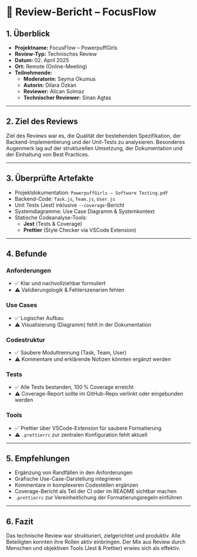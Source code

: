 # 📝 Review-Bericht – FocusFlow

## 1. Überblick

- **Projektname:** FocusFlow – PowerpuffGirls
- **Review-Typ:** Technisches Review
- **Datum:** 02. April 2025
- **Ort:** Remote (Online-Meeting)
- **Teilnehmende:**
  - **Moderatorin:** Seyma Okumus
  - **Autorin:** Dilara Özkan
  - **Reviewer:** Alican Solmaz
  - **Technischer Reviewer:** Sinan Agtas

---

## 2. Ziel des Reviews

Ziel des Reviews war es, die Qualität der bestehenden Spezifikation, der Backend-Implementierung und der Unit-Tests zu analysieren. Besonderes Augenmerk lag auf der strukturellen Umsetzung, der Dokumentation und der Einhaltung von Best Practices.

---

## 3. Überprüfte Artefakte

- Projektdokumentation: `PowerpuffGirls – Software Testing.pdf`
- Backend-Code: `Task.js`, `Team.js`, `User.js`
- Unit Tests (Jest) inklusive `--coverage`-Bericht
- Systemdiagramme: Use Case Diagramm & Systemkontext
- Statische Codeanalyse-Tools:
  - **Jest** (Tests & Coverage)
  - **Prettier** (Style Checker via VSCode Extension)

---

## 4. Befunde

### Anforderungen
- ✅ Klar und nachvollziehbar formuliert
- ⚠️ Validierungslogik & Fehlerszenarien fehlen

### Use Cases
- ✅ Logischer Aufbau
- ⚠️ Visualisierung (Diagramm) fehlt in der Dokumentation

### Codestruktur
- ✅ Saubere Modultrennung (Task, Team, User)
- ⚠️ Kommentare und erklärende Notizen könnten ergänzt werden

### Tests
- ✅ Alle Tests bestanden, 100 % Coverage erreicht
- ⚠️ Coverage-Report sollte im GitHub-Repo verlinkt oder eingebunden werden

### Tools
- ✅ Prettier über VSCode-Extension für saubere Formatierung
- ⚠️ `.prettierrc` zur zentralen Konfiguration fehlt aktuell

---

## 5. Empfehlungen

- Ergänzung von Randfällen in den Anforderungen
- Grafische Use-Case-Darstellung integrieren
- Kommentare in komplexeren Codestellen ergänzen
- Coverage-Bericht als Teil der CI oder im README sichtbar machen
- `.prettierrc` zur Vereinheitlichung der Formatierungsregeln einführen

---

## 6. Fazit

Das technische Review war strukturiert, zielgerichtet und produktiv. Alle Beteiligten konnten ihre Rollen aktiv einbringen. Der Mix aus Review durch Menschen und objektiven Tools (Jest & Prettier) erwies sich als effektiv.
